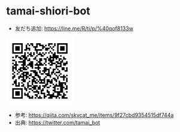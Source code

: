 # tamai-shiori-bot
- 友だち追加: https://line.me/R/ti/p/%40qof8133w

![](tamai-shiori-bot.png)
- 参考: https://qiita.com/skycat_me/items/9f27cbd9354515df744a
- 出典: https://twitter.com/tamai_bot
